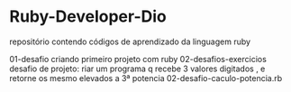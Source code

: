 # Ruby-Developer-Dio
repositório contendo códigos de aprendizado da linguagem ruby

01-desafio criando primeiro projeto com ruby
02-desafios-exercicios 
  desafio de projeto: riar um programa q recebe 3 valores digitados , e retorne os mesmo elevados a 3ª potencia
  02-desafio-caculo-potencia.rb

